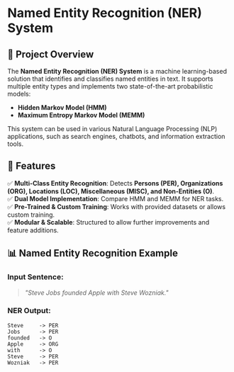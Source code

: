 # Named Entity Recognition (NER) System

## 🚀 Project Overview  
The **Named Entity Recognition (NER) System** is a machine learning-based solution that identifies and classifies named entities in text. It supports multiple entity types and implements two state-of-the-art probabilistic models:  

- **Hidden Markov Model (HMM)**  
- **Maximum Entropy Markov Model (MEMM)**  

This system can be used in various Natural Language Processing (NLP) applications, such as search engines, chatbots, and information extraction tools.

## 📌 Features  
✅ **Multi-Class Entity Recognition**: Detects **Persons (PER), Organizations (ORG), Locations (LOC), Miscellaneous (MISC), and Non-Entities (O)**.  
✅ **Dual Model Implementation**: Compare HMM and MEMM for NER tasks.  
✅ **Pre-Trained & Custom Training**: Works with provided datasets or allows custom training.  
✅ **Modular & Scalable**: Structured to allow further improvements and feature additions.  

## 📊 Named Entity Recognition Example  
### **Input Sentence:**  
> *"Steve Jobs founded Apple with Steve Wozniak."*  

### **NER Output:**  
```plaintext
Steve     -> PER  
Jobs      -> PER  
founded   -> O  
Apple     -> ORG  
with      -> O  
Steve     -> PER  
Wozniak   -> PER  
